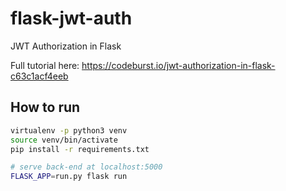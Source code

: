 # flask-jwt-auth

JWT Authorization in Flask

Full tutorial here:
https://codeburst.io/jwt-authorization-in-flask-c63c1acf4eeb
## How to run

``` bash
virtualenv -p python3 venv
source venv/bin/activate
pip install -r requirements.txt

# serve back-end at localhost:5000
FLASK_APP=run.py flask run
```
